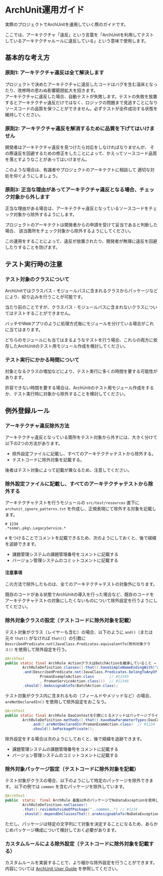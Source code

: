 # ArchUnit運用ガイド

実際のプロジェクトでArchUnitを運用していく際のガイドです。

ここでは、アーキテクチャ「違反」という言葉を「ArchUnitを利用してテストしているアーキテクチャルールに違反している」という意味で使用します。

## 基本的な考え方

### 原則1: アーキテクチャ違反は全て解決します

プロジェクトで決めたアーキテクチャに違反したコードはバグを生む温床となったり、改修時の思わぬ影響範囲拡大を招きます。  
アーキテクチャに違反した場合、自動テストが失敗します。テストの失敗を放置するとアーキテクチャ違反だけではなく、ロジックの問題まで見逃すことになりソースコードの品質を保つことができません。必ずテストが全件成功する状態を維持してください。

### 原則2: アーキテクチャ違反を解消するために品質を下げてはいけません

開発者はアーキテクチャ違反を見つけたら対応をしなければなりませんが、 その際違反を回避するための修正をしたことによって、かえってソースコード品質を落とすようなことがあってはいけません。

このような場合は、有識者やプロジェクトのアーキテクトに相談して 適切な対処を仰ぐようにしましょう。

### 原則3: 正当な理由があってアーキテクチャ違反となる場合、チェック対象から外します

正当な理由がある場合は、アーキテクチャ違反となっているソースコードをチェック対象から除外するようにします。

プロジェクトのアーキテクトは開発者からの申請を受けて妥当であると判断した場合、
該当箇所をチェック対象から除外するようにしてください。

この運用をすることによって、違反が放置されたり、開発者が無理に違反を回避したりすることを防げます。

## テスト実行時の注意

### テスト対象のクラスについて

ArchUnitではクラスパス・モジュールパスに含まれるクラスからパッケージなどにより、絞り込みを行うことが可能です。

当たり前のことですが、クラスパス・モジュールパスに含まれないクラスについてはテストすることができません。

バッチやWebアプリのように処理方式毎にモジュールを分けている場合がこれに当てはまります。

どちらのモジュールにも当てはまるようなテストを行う場合、これらの両方に依存したArchUnitのテスト用モジュール作成を検討してください。

### テスト実行にかかる時間について

対象となるクラスの増加などにより、テスト実行に多くの時間を要する可能性があります。

許容できない時間を要する場合は、ArchUnitのテスト用モジュール作成をするか、テスト実行時に対象から除外することを検討してください。

## 例外登録ルール

### アーキテクチャ違反除外方法

アーキテクチャ違反となっている箇所をテスト対象から外すには、大きく分けて以下の2つの方法があります。

- 除外設定ファイルに記載し、すべてのアーキテクチャテストから除外する。
- テストコードに除外対象を記載する。

後者はテスト対象によって記載が異なるため、注意してください。

### 除外設定ファイルに記載し、すべてのアーキテクチャテストから除外する

アーキテクチャテストを行うモジュールの `src/test/resources` 直下に `archunit_ignore_patterns.txt` を作成し、正規表現にて除外する対象を記載します。

```
# 1234
.*some\.pkg\.LegacyService.*
```

`#` をつけることでコメントを記載できるため、次のようにしておくと、後で経緯を追跡できます。

- 課題管理システムの課題管理番号をコメントに記載する
- バージョン管理システムのコミットコメントに記載する

#### 注意事項

この方法で除外したものは、全てのアーキテクチャテストの対象外になります。

既存のコードがある状態でArchUnitの導入を行った場合など、既存のコードをアーキテクチャテストの対象にしたくないものについて除外設定を行うようにしてください。

### 除外対象クラスの設定（テストコードに除外対象を記載）

テスト対象がクラス（レイヤーも含む）の場合、以下のように `and()`（または元々 `that()` がなければ `that()`）の引数に `DescribedPredicate.not(JavaClass.Predicates.equivalentTo(除外対象クラス))` を使用して除外設定を行う。

``` java
@ArchTest
public static final ArchRule ActionクラスはBatchActionを継承していること =
        ArchRuleDefinition.classes().that().haveSimpleNameEndingWith("Action")
        .and(DescribedPredicate.not(JavaClass.Predicates.belongToAnyOf(
                PromanExampleAction.class       // #12345
                , PromanServiceAction.class)))  // #12346
        .should().beAssignableTo(BatchAction.class);
```

テスト対象がクラス内に含まれるもの（フィールドやメソッドなど）の場合、 `areNotDeclaredIn()` を使用して除外設定をおこなう。

``` java
@ArchTest
public static final ArchRule DaoContextを引数にとるメソッドはパッケージプライベートであること =
        ArchRuleDefinition.methods().that().haveRawParameterTypes(DaoContext.class)
            .and().areNotDeclaredIn(PromanExamAction.class)  // #1234
            .should().bePackagePrivate();
```

除外設定をする場合は次のようにしておくと、後で経緯を追跡できます。

- 課題管理システムの課題管理番号をコメントに記載する
- バージョン管理システムのコミットコメントに記載する

### 除外対象パッケージ設定（テストコードに除外対象を記載）

テスト対象がクラスの場合、以下のようにして特定のパッケージを除外できます。
以下の例では `common` を含むパッケージを除外しています。

```java
@ArchTest
public  static  final ArchRule 基盤以外のパッケージでNoDataExceptionを使用しているクラスがないこと =
        ArchRuleDefinition.noClasses()
        .that().resideOutsideOfPackage("..common..") // #1234
        .should().dependOnClassesThat().areAssignableTo(NoDataException.class);
```

ただし、パッケージは特定の文字列にて対象を決定することになるため、あらかじめパッケージ構成について検討しておく必要があります。

### カスタムルールによる除外設定（テストコードに除外対象を記載する）

カスタムルールを実装することで、より細かな除外設定を行うことができます。
内容については [ArchUnit User Guide](https://www.archunit.org/userguide/html/000_Index.html#_creating_custom_rules) を参照してください。
